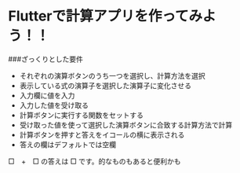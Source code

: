 # Flutterで計算アプリを作ってみよう！！

###ざっくりとした要件

- それぞれの演算ボタンのうち一つを選択し、計算方法を選択
- 表示している式の演算子を選択した演算子に変化させる
- 入力欄に値を入力
- 入力した値を受け取る
- 計算ボタンに実行する関数をセットする
- 受け取った値を使って選択した演算ボタンに合致する計算方法で計算
- 計算ボタンを押すと答えをイコールの横に表示される
- 答えの欄はデフォルトでは空欄

□　+　□ の答えは □ です。的なものもあると便利かも

